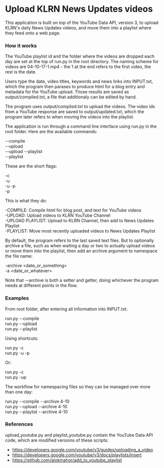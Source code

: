 # Upload KLRN News Updates videos 

This application is built on top of the YouTube Data API, version 3, to upload KLRN's daily News Updates videos, and move them into a playlist where they feed onto a web page. 

### How it works

The YouTube playlist id and the folder where the videos are dropped each day are set at the top of run.py in the root directory. The naming scheme for videos are 04-10-17-1.mp4 - the 1 at the end refers to the first video, the rest is the date.

Users type the date, video titles, keywords and news links into INPUT.txt, which the program then parases to produce html for a blog entry and metadata for the YouTube upload. Those results are saved as output/compiled.txt, a file that additionaly can be edited by hand. 

The program uses output/compiled.txt to upload the videos. The video ids from a YouTube response are saved to output/updated.txt, which the program later refers to when moving the videos into the playlist.

The application is run through a command line interface using run.py in the root folder. Here are the available commands:

  --compile  
  --upload  
  --upload --playlist  
  --playlist  

These are the short flags:

  -c  
  -u  
  -u -p  
  -p  

This is what they do:

  -COMPILE: Compile html for blog post, and text for YouTube videos  
  -UPLOAD: Upload videos to KLRN YouTube Channel  
  -UPLOAD PLAYLIST: Upload to KLRN Channel, then add to News Updates Playlist  
  -PLAYLIST: Move most recently uploaded videos to News Updates Playlist  
  
By default, the program refers to the last saved text files. But to optionally archive a file, such as when waiting a day or two to actually upload videos or move them into the playlist, then add an archive argument to namespace the file name: 

  -archive <date_or_something>  
  -a <date_or_whatever>  
  
Note that --archive is both a setter and getter, doing whichever the program needs at different points in the flow.

### Examples

From root folder, after entering all information into INPUT.txt: 

  run.py --compile  
  run.py --upload  
  run.py --playlist  

Using shortcuts:
  
  run.py -c   
  run.py -u -p  
  
Or:

  run.py -c   
  run.py -up    
  
The workflow for namespacing files so they can be managed over more than one day: 

  run.py --compile --archive 4-10  
  run.py --upload --archive 4-10  
  run.py --playlist --archive 4-10  

### References

upload_youtube.py and playlist_youtube.py contain the YouTube Data API code, which are modified versions of these scripts:

- https://developers.google.com/youtube/v3/guides/uploading_a_video
- https://developers.google.com/youtube/v3/docs/playlists/insert
- https://github.com/alokmahor/add_to_youtube_playlist